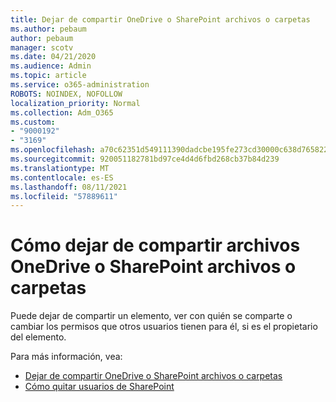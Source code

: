 ```yaml
---
title: Dejar de compartir OneDrive o SharePoint archivos o carpetas
ms.author: pebaum
author: pebaum
manager: scotv
ms.date: 04/21/2020
ms.audience: Admin
ms.topic: article
ms.service: o365-administration
ROBOTS: NOINDEX, NOFOLLOW
localization_priority: Normal
ms.collection: Adm_O365
ms.custom:
- "9000192"
- "3169"
ms.openlocfilehash: a70c62351d549111390dadcbe195fe273cd30000c638d765822e43d0ccd07dbe
ms.sourcegitcommit: 920051182781bd97ce4d4d6fbd268cb37b84d239
ms.translationtype: MT
ms.contentlocale: es-ES
ms.lasthandoff: 08/11/2021
ms.locfileid: "57889611"
---
```

# <a name="how-to-stop-sharing-onedrive-or-sharepoint-files-or-folders"></a>Cómo dejar de compartir archivos OneDrive o SharePoint archivos o carpetas

Puede dejar de compartir un elemento, ver con quién se comparte o cambiar los permisos que otros usuarios tienen para él, si es el propietario del elemento.

Para más información, vea: 

- [Dejar de compartir OneDrive o SharePoint archivos o carpetas](https://support.office.com/article/stop-sharing-onedrive-or-sharepoint-files-or-folders-or-change-permissions-0a36470f-d7fe-40a0-bd74-0ac6c1e13323)
- [Cómo quitar usuarios de SharePoint](https://docs.microsoft.com/sharepoint/remove-users)